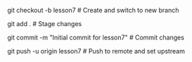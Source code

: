 
git checkout -b lesson7  # Create and switch to new branch

git add .        # Stage changes

git commit -m "Initial commit for lesson7"  # Commit changes

git push -u origin lesson7  # Push to remote and set upstream
